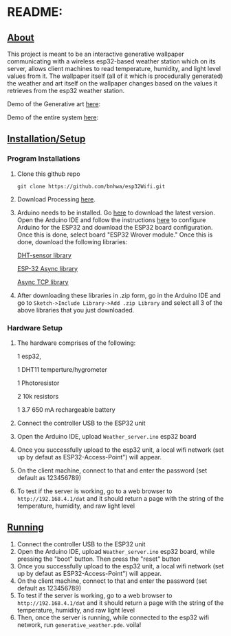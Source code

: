 # README:



## <u>About</u>

This project is meant to be an interactive generative wallpaper communicating with a wireless esp32-based weather station which on its server, allows client machines to read temperature, humidity, and light level values from it. The wallpaper itself (all of it which is procedurally generated) the weather and art itself on the wallpaper changes based on the values it retrieves from the esp32 weather station. 

Demo of the Generative art [here](https://youtu.be/ayzvFN80_Hg): 

Demo of the entire system [here](https://www.youtube.com/watch?v=ug8GZp4KSXo&ab_channel=BaileyHwa):



## <u>Installation/Setup</u>

### Program Installations

1. Clone this github repo

   ```
   git clone https://github.com/bnhwa/esp32Wifi.git
   ```

   

2. Download Processing [here](https://processing.org/download/).

3. Arduino needs to be installed. Go [here](https://www.arduino.cc/en/software) to download the latest version. Open the Arduino IDE and follow the instructions [here](https://randomnerdtutorials.com/getting-started-with-esp32/) to configure Arduino for the ESP32 and download the ESP32 board configuration. Once this is done, select board "ESP32 Wrover module." Once this is done, download the following libraries:

   [DHT-sensor library](https://github.com/adafruit/DHT-sensor-library/archive/master.zip)

   [ESP-32 Async library](https://github.com/me-no-dev/ESPAsyncWebServer/archive/master.zip)

   [Async TCP library](https://github.com/me-no-dev/AsyncTCP/archive/master.zip)

4. After downloading these libraries in .zip form, go in the Arduino IDE and go to `Sketch->Include Library->Add .zip Library`  and select all 3 of the above libraries that you just downloaded.


### Hardware Setup 

1. The hardware comprises of the following:

   1 esp32,

   1 DHT11 temperture/hygrometer

   1 Photoresistor

   2 10k resistors

   1 3.7 650 mA rechargeable battery

2. Connect the controller USB to the ESP32 unit

3. Open the Arduino IDE, upload `Weather_server.ino` esp32 board

4. Once you successfully upload to the esp32 unit, a local wifi network (set up by defaut as ESP32-Access-Point") will appear. 

5. On the client machine, connect to that and enter the password (set default as 123456789) 

6. To test if the server is working, go to a web browser to `http://192.168.4.1/dat` and it should return a page with the string of the temperature, humidity, and raw light level

   

## <u>Running</u>

1. Connect the controller USB to the ESP32 unit
2. Open the Arduino IDE, upload `Weather_server.ino` esp32 board, while pressing the "boot" button. Then press the "reset" button
3. Once you successfully upload to the esp32 unit, a local wifi network (set up by defaut as ESP32-Access-Point") will appear. 
4.  On the client machine, connect to that and enter the password (set default as 123456789) 
5. To test if the server is working, go to a web browser to `http://192.168.4.1/dat` and it should return a page with the string of the temperature, humidity, and raw light level
6. Then, once the server is running, while connected to the esp32 wifi network, run `generative_weather.pde`. voila!

